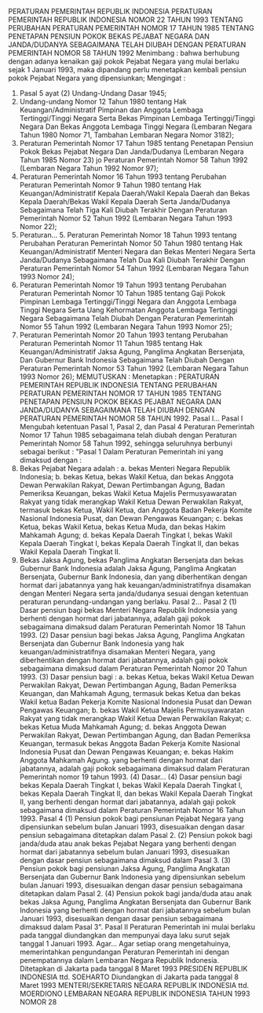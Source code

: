  PERATURAN PEMERINTAH REPUBLIK INDONESIA PERATURAN PEMERINTAH REPUBLIK INDONESIA NOMOR 22 TAHUN 1993 TENTANG PERUBAHAN PERATURAN PEMERINTAH NOMOR 17 TAHUN 1985 TENTANG PENETAPAN PENSIUN POKOK BEKAS PEJABAT NEGARA DAN JANDA/DUDANYA SEBAGAIMANA TELAH DIUBAH DENGAN PERATURAN PEMERINTAH NOMOR 58 TAHUN 1992
Menimbang :
 bahwa berhubung dengan adanya kenaikan gaji pokok Pejabat Negara yang mulai berlaku sejak 1 Januari 1993, maka dipandang perlu menetapkan kembali pensiun pokok Pejabat Negara yang dipensiunkan;
Mengingat :

1. Pasal 5 ayat (2) Undang-Undang Dasar 1945;
2. Undang-undang Nomor 12 Tahun 1980 tentang Hak Keuangan/Administratif Pimpinan dan Anggota Lembaga Tertinggi/Tinggi Negara Serta Bekas Pimpinan Lembaga Tertinggi/Tinggi Negara Dan Bekas Anggota Lembaga Tinggi Negara (Lembaran Negara Tahun 1980 Nomor 71, Tambahan Lembaran Negara Nomor 3182);
3. Peraturan Pemerintah Nomor 17 Tahun 1985 tentang Penetapan Pensiun Pokok Bekas Pejabat Negara Dan Janda/Dudanya (Lembaran Negara Tahun 1985 Nomor 23) jo Peraturan Pemerintah Nomor 58 Tahun 1992 (Lembaran Negara Tahun 1992 Nomor 97);
4. Peraturan Pemerintah Nomor 16 Tahun 1993 tentang Perubahan Peraturan Pemerintah Nomor 9 Tahun 1980 tentang Hak Keuangan/Administratif Kepala Daerah/Wakil Kepala Daerah dan Bekas Kepala Daerah/Bekas Wakil Kepala Daerah Serta Janda/Dudanya Sebagaimana Telah Tiga Kali Diubah Terakhir Dengan Peraturan Pemerintah Nomor 52 Tahun 1992 (Lembaran Negara Tahun 1993 Nomor 22);
5. Peraturan… 5. Peraturan Pemerintah Nomor 18 Tahun 1993 tentang Perubahan Peraturan Pemerintah Nomor 50 Tahun 1980 tentang Hak Keuangan/Administratif Menteri Negara dan Bekas Menteri Negara Serta Janda/Dudanya Sebagaimana Telah Dua Kali Diubah Terakhir Dengan Peraturan Pemerintah Nomor 54 Tahun 1992 (Lembaran Negara Tahun 1993 Nomor 24);
6. Peraturan Pemerintah Nomor 19 Tahun 1993 tentang Perubahan Peraturan Pemerintah Nomor 10 Tahun 1985 tentang Gaji Pokok Pimpinan Lembaga Tertinggi/Tinggi Negara dan Anggota Lembaga Tinggi Negara Serta Uang Kehormatan Anggota Lembaga Tertinggi Negara Sebagaimana Telah Diubah Dengan Peraturan Pemerintah Nomor 55 Tahun 1992 (Lembaran Negara Tahun 1993 Nomor 25);
7. Peraturan Pemerintah Nomor 20 Tahun 1993 tentang Perubahan Peraturan Pemerintah Nomor 11 Tahun 1985 tentang Hak Keuangan/Administratif Jaksa Agung, Panglima Angkatan Bersenjata, Dan Gubernur Bank Indonesia Sebagaimana Telah Diubah Dengan Peraturan Pemerintah Nomor 53 Tahun 1992 (Lembaran Negara Tahun 1993 Nomor 26);
MEMUTUSKAN :
 Menetapkan : PERATURAN PEMERINTAH REPUBLIK INDONESIA TENTANG PERUBAHAN PERATURAN PEMERINTAH NOMOR 17 TAHUN 1985 TENTANG PENETAPAN PENSIUN POKOK BEKAS PEJABAT NEGARA DAN JANDA/DUDANYA SEBAGAIMANA TELAH DIUBAH DENGAN PERATURAN PEMERINTAH NOMOR 58 TAHUN 1992. Pasal I…
Pasal I
Mengubah ketentuan Pasal 1, Pasal 2, dan Pasal 4 Peraturan Pemerintah Nomor 17 Tahun 1985 sebagaimana telah diubah dengan Peraturan Pemerintah Nomor 58 Tahun 1992, sehingga seluruhnya berbunyi sebagai berikut : "Pasal 1 Dalam Peraturan Pemerintah ini yang dimaksud dengan :
1. Bekas Pejabat Negara adalah :
a. bekas Menteri Negara Republik Indonesia;
b. bekas Ketua, bekas Wakil Ketua, dan bekas Anggota Dewan Perwakilan Rakyat, Dewan Pertimbangan Agung, Badan Pemeriksa Keuangan, bekas Wakil Ketua Majelis Permusyawaratan Rakyat yang tidak merangkap Wakil Ketua Dewan Perwakilan Rakyat, termasuk bekas Ketua, Wakil Ketua, dan Anggota Badan Pekerja Komite Nasional Indonesia Pusat, dan Dewan Pengawas Keuangan;
c. bekas Ketua, bekas Wakil Ketua, bekas Ketua Muda, dan bekas Hakim Mahkamah Agung;
d. bekas Kepala Daerah Tingkat I, bekas Wakil Kepala Daerah Tingkat I, bekas Kepala Daerah Tingkat II, dan bekas Wakil Kepala Daerah Tingkat II.
2. Bekas Jaksa Agung, bekas Panglima Angkatan Bersenjata dan bekas Gubernur Bank Indonesia adalah Jaksa Agung, Panglima Angkatan Bersenjata, Gubernur Bank Indonesia, dan yang diberhentikan dengan hormat dari jabatannya yang hak keuangan/administratifnya disamakan dengan Menteri Negara serta janda/dudanya sesuai dengan ketentuan peraturan perundang-undangan yang berlaku. Pasal 2…
Pasal 2
(1) Dasar pensiun bagi bekas Menteri Negara Republik Indonesia yang berhenti dengan hormat dari jabatannya, adalah gaji pokok sebagaimana dimaksud dalam Peraturan Pemerintah Nomor 18 Tahun 1993.
(2) Dasar pensiun bagi bekas Jaksa Agung, Panglima Angkatan Bersenjata dan Gubernur Bank Indonesia yang hak keuangan/administratifnya disamakan Menteri Negara, yang diberhentikan dengan hormat dari jabatannya, adalah gaji pokok sebagaimana dimaksud dalam Peraturan Pemerintah Nomor 20 Tahun 1993.
(3) Dasar pensiun bagi :
a. bekas Ketua, bekas Wakil Ketua Dewan Perwakilan Rakyat, Dewan Pertimbangan Agung, Badan Pemeriksa Keuangan, dan Mahkamah Agung, termasuk bekas Ketua dan bekas Wakil ketua Badan Pekerja Komite Nasional Indonesia Pusat dan Dewan Pengawas Keuangan;
b. bekas Wakil Ketua Majelis Permusyawaratan Rakyat yang tidak merangkap Wakil Ketua Dewan Perwakilan Rakyat;
c. bekas Ketua Muda Mahkamah Agung;
d. bekas Anggota Dewan Perwakilan Rakyat, Dewan Pertimbangan Agung, dan Badan Pemeriksa Keuangan, termasuk bekas Anggota Badan Pekerja Komite Nasional Indonesia Pusat dan Dewan Pengawas Keuangan;
e. bekas Hakim Anggota Mahkamah Agung. yang berhenti dengan hormat dari jabatannya, adalah gaji pokok sebagaimana dimaksud dalam Peraturan Pemerintah nomor 19 tahun 1993.
(4) Dasar...
(4) Dasar pensiun bagi bekas Kepala Daerah Tingkat I, bekas Wakil Kepala Daerah Tingkat I, bekas Kepala Daerah Tingkat II, dan bekas Wakil Kepala Daerah Tingkat II, yang berhenti dengan hormat dari jabatannya, adalah gaji pokok sebagaimana dimaksud dalam Peraturan Pemerintah Nomor 16 Tahun 1993.
Pasal 4
(1) Pensiun pokok bagi pensiunan Pejabat Negara yang dipensiunkan sebelum bulan Januari 1993, disesuaikan dengan dasar pensiun sebagaimana ditetapkan dalam Pasal 2.
(2) Pensiun pokok bagi janda/duda atau anak bekas Pejabat Negara yang berhenti dengan hormat dari jabatannya sebelum bulan Januari 1993, disesuaikan dengan dasar pensiun sebagaimana dimaksud dalam Pasal 3.
(3) Pensiun pokok bagi pensiunan Jaksa Agung, Panglima Angkatan Bersenjata dan Gubernur Bank Indonesia yang dipensiunkan sebelum bulan Januari 1993, disesuaikan dengan dasar pensiun sebagaimana ditetapkan dalam Pasal 2.
(4) Pensiun pokok bagi janda/duda atau anak bekas Jaksa Agung, Panglima Angkatan Bersenjata dan Gubernur Bank Indonesia yang berhenti dengan hormat dari jabatannya sebelum bulan Januari 1993, disesuaikan dengan dasar pensiun sebagaimana dimaksud dalam Pasal 3".
Pasal II
Peraturan Pemerintah ini mulai berlaku pada tanggal diundangkan dan mempunyai daya laku surut sejak tanggal 1 Januari 1993. Agar...
Agar setiap orang mengetahuinya, memerintahkan pengundangan Peraturan Pemerintah ini dengan penempatannya dalam Lembaran Negara Republik Indonesia. Ditetapkan di Jakarta pada tanggal 8 Maret 1993 PRESIDEN REPUBLIK INDONESIA ttd. SOEHARTO Diundangkan di Jakarta pada tanggal 8 Maret 1993 MENTERI/SEKRETARIS NEGARA REPUBLIK INDONESIA ttd. MOERDIONO LEMBARAN NEGARA REPUBLIK INDONESIA TAHUN 1993 NOMOR 28